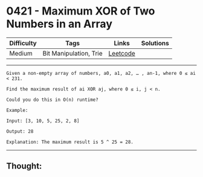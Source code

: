 # 0421 - Maximum XOR of Two Numbers in an Array

Difficulty  | Tags | Links | Solutions
----------- | ---- | ----- | -----
Medium | Bit Manipulation, Trie | [Leetcode](https://leetcode.com/problems/maximum-xor-of-two-numbers-in-an-array/description/) |


-----------

```
Given a non-empty array of numbers, a0, a1, a2, … , an-1, where 0 ≤ ai < 231.

Find the maximum result of ai XOR aj, where 0 ≤ i, j < n.

Could you do this in O(n) runtime?

Example:

Input: [3, 10, 5, 25, 2, 8]

Output: 28

Explanation: The maximum result is 5 ^ 25 = 28.
```

-----------

## Thought:
